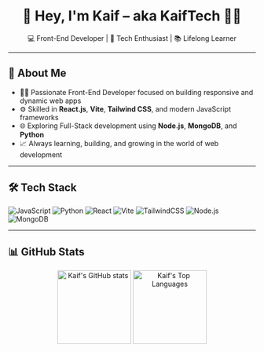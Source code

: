 <h1 align="center">👋 Hey, I'm Kaif – aka KaifTech 👨‍💻</h1>

<p align="center">
  💻 Front-End Developer | 🚀 Tech Enthusiast | 📚 Lifelong Learner
</p>

---

## 🚀 About Me

- 👨‍💻 Passionate Front-End Developer focused on building responsive and dynamic web apps  
- ⚙️ Skilled in **React.js**, **Vite**, **Tailwind CSS**, and modern JavaScript frameworks  
- 🌐 Exploring Full-Stack development using **Node.js**, **MongoDB**, and **Python**  
- 📈 Always learning, building, and growing in the world of web development  

---

## 🛠️ Tech Stack

![JavaScript](https://img.shields.io/badge/-JavaScript-F7DF1E?style=flat-square&logo=javascript&logoColor=black)
![Python](https://img.shields.io/badge/-Python-3776AB?style=flat-square&logo=python&logoColor=white)
![React](https://img.shields.io/badge/-React-61DAFB?style=flat-square&logo=react&logoColor=white)
![Vite](https://img.shields.io/badge/-Vite-646CFF?style=flat-square&logo=vite&logoColor=white)
![TailwindCSS](https://img.shields.io/badge/-TailwindCSS-38B2AC?style=flat-square&logo=tailwind-css&logoColor=white)
![Node.js](https://img.shields.io/badge/-Node.js-339933?style=flat-square&logo=node.js&logoColor=white)
![MongoDB](https://img.shields.io/badge/-MongoDB-47A248?style=flat-square&logo=mongodb&logoColor=white)

---

## 📊 GitHub Stats

<p align="center">
  <img src="https://github-readme-stats.vercel.app/api?username=mkaif8417&show_icons=true&theme=react" alt="Kaif's GitHub stats" height="150" />
  <img src="https://github-readme-stats.vercel.app/api/top-langs/?username=mkaif8417&layout=compact&theme=react" alt="Kaif's Top Languages" height="150" />
</p>

